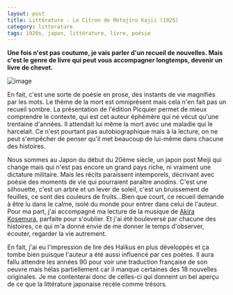 ```yaml
---
layout: post
title: Littérature - Le Citron de Motojiro Kajii (1925)
category: litterature
tags: 1920s, japon, littérature, livre, poésie
---
```

**Une fois n'est pas coutume, je vais parler d'un recueil de nouvelles. Mais c'est le genre de livre qui peut vous accompagner longtemps, devenir un livre de chevet.**

![image](https://cheziceman.files.wordpress.com/2019/03/citron.jpg)

En fait, c'est une sorte de poésie en prose, des instants de vie magnifiés par les mots. Le thème de la mort est omniprésent mais cela n'en fait pas un recueil sombre. La présentation de l'édition Picquier permet de mieux comprendre le contexte, qui est cet auteur éphémère qui ne vécut qu'une trentaine d'années. Il attendait lui même la mort avec une maladie qui le harcelait. Ce n'est pourtant pas autobiographique mais à la lecture, on ne peut s'empêcher de penser qu'il met beaucoup de lui-même dans chacune des histoires.

Nous sommes au Japon du début du 20ème siècle, un japon post Meiji qui change mais qui n'est pas encore un grand pays riche, ni vraiment une dictature militaire. Mais les récits paraissent intemporels, décrivant avec poésie des moments de vie qui pourraient paraître anodins. C'est une silhouette, c'est un arbre et un lever de soleil, c'est un bruissement de feuilles, ce sont des couleurs de fruits...Bien que court, ce recueil demande à être lu dans le calme, isolé du monde pour entrer dans celui de l'auteur. Pour ma part, j'ai accompagné ma lecture de la musique de <a href="https://cheziceman.wordpress.com/2017/03/19/musique-akira-kosemura-momentary/">Akira Kosemura</a>, parfaite pour s'oublier. Et j'ai été bouleversé par chacune des histoires, ce qui m'a donné envie de me donner le temps d'observer, écouter, regarder la vie autrement. 

En fait, j'ai eu l'impression de lire des Haïkus en plus développés et ça tombe bien puisque l'auteur a été aussi influencé par ces poètes. Il aura fallu attendre les années 90 pour voir une traduction française de son oeuvre mais hélas partiellement car il manque certaines des 18 nouvelles originales. Je me contenterai donc de celles-ci qui donnent un bel aperçu de ce que la littérature japonaise recèle comme trésors. 
